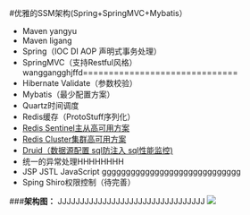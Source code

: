 #优雅的SSM架构(Spring+SpringMVC+Mybatis）
- Maven yangyu
- Maven ligang
- Spring（IOC DI AOP 声明式事务处理）
- SpringMVC（支持Restful风格）
wanggangghjffd==============================
- Hibernate Validate（参数校验）
- Mybatis（最少配置方案）
- Quartz时间调度
- Redis缓存（ProtoStuff序列化）
- [Redis Sentinel主从高可用方案](http://wosyingjun.iteye.com/blog/2289593)
- [Redis Cluster集群高可用方案](http://wosyingjun.iteye.com/blog/2289220)
- [Druid（数据源配置 sql防注入 sql性能监控)](http://wosyingjun.iteye.com/blog/2306139)
- 统一的异常处理HHHHHHHH
- JSP JSTL JavaScript
ggggggggggggggggggggggggggggg
- Sping Shiro权限控制（待完善）

###**架构图：**
JJJJJJJJJJJJJJJJJJJJJJJJJJJJJJJJJ
![](http://i.imgur.com/vc6iu0X.png)
